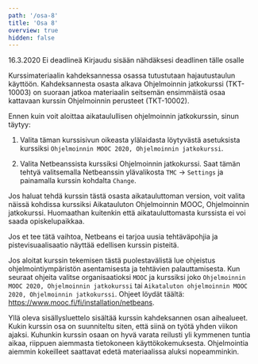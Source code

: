 ```yaml
---
path: '/osa-8'
title: 'Osa 8'
overview: true
hidden: false
---
```


<only-for-course-variant variant="ohja-dl">
  <deadline>16.3.2020</deadline>
</only-for-course-variant>

<only-for-course-variant variant="ohja-nodl">
  <deadline>Ei deadlineä</deadline>
</only-for-course-variant>

<only-for-not-logged-in>
  <deadline>Kirjaudu sisään nähdäksesi deadlinen tälle osalle</deadline>
</only-for-not-logged-in>


Kurssimateriaalin kahdeksannessa osassa tutustutaan hajautustaulun käyttöön. Kahdeksannesta osasta alkava Ohjelmoinnin jatkokurssi (TKT-10003) on suoraan jatkoa materiaalin seitsemän ensimmäistä osaa kattavaan kurssin Ohjelmoinnin perusteet (TKT-10002).

<please-login></please-login>

<text-box variant="hint" name="Tärkeää: Edelliseltä kurssilta jatkokurssille vaihtaminen">

Ennen kuin voit aloittaa aikataulullisen ohjelmoinnin jatkokurssin, sinun täytyy:

1. Valita täman kurssisivun oikeasta ylälaidasta löytyvästä asetuksista kurssiksi `Ohjelmoinnin MOOC 2020, Ohjelmoinnin jatkokurssi`.

2. Valita Netbeanssista kurssiksi Ohjelmoinnin jatkokurssi. Saat tämän tehtyä valitsemalla Netbeanssin ylävalikosta `TMC` -> `Settings` ja painamalla kurssin kohdalta `Change`.

Jos haluat tehdä kurssin tästä osasta aikatauluttoman version, voit valita näissä kohdissa kurssiksi Aikatauluton Ohjelmoinnin MOOC, Ohjelmoinnin jatkokurssi. Huomaathan kuitenkin että aikatauluttomasta kurssista ei voi saada opiskelupaikkaa.

Jos et tee tätä vaihtoa, Netbeans ei tarjoa uusia tehtäväpohjia ja pistevisuaalisaatio näyttää edellisen kurssin pisteitä.

</text-box>

<text-box variant="hint" name="Jos aloitat Ohjelmoinnin MOOCin tästä kohtaa">

Jos aloitat kurssin tekemisen tästä puolestavälistä lue ohjeistus ohjelmointiympäristön asentamisesta ja tehtävien palauttamisesta. Kun seuraat ohjeita valitse organisaatioksi `MOOC` ja kurssiksi joko `Ohjelmoinnin MOOC 2020, Ohjelmoinnin jatkokurssi` tai `Aikataluton ohjelmoinnin MOOC 2020, Ohjelmoinnin jatkokurssi`. Ohjeet löydät täältä: https://www.mooc.fi/fi/installation/netbeans.

</text-box>

<pages-in-this-section></pages-in-this-section>

Yllä oleva sisällysluettelo sisältää kurssin kahdeksannen osan aihealueet. Kukin kurssin osa on suunniteltu siten, että siinä on työtä yhden viikon ajaksi. Kuhunkin kurssin osaan on hyvä varata reilusti yli kymmenen tuntia aikaa, riippuen aiemmasta tietokoneen käyttökokemuksesta. Ohjelmointia aiemmin kokeilleet saattavat edetä materiaalissa aluksi nopeamminkin.

<exercises-in-this-section></exercises-in-this-section>
